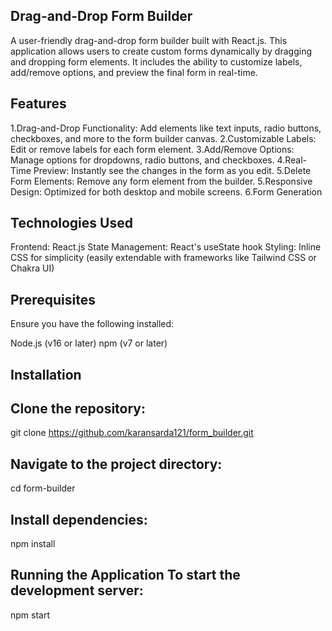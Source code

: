 ## Drag-and-Drop Form Builder

A user-friendly drag-and-drop form builder built with React.js. This application allows users to create custom forms dynamically by dragging and dropping form elements. It includes the ability to customize labels, add/remove options, and preview the final form in real-time.

## Features

1.Drag-and-Drop Functionality: Add elements like text inputs, radio buttons, checkboxes, and more to the form builder canvas.
2.Customizable Labels: Edit or remove labels for each form element.
3.Add/Remove Options: Manage options for dropdowns, radio buttons, and checkboxes.
4.Real-Time Preview: Instantly see the changes in the form as you edit.
5.Delete Form Elements: Remove any form element from the builder.
5.Responsive Design: Optimized for both desktop and mobile screens.
6.Form Generation

## Technologies Used

Frontend: React.js
State Management: React's useState hook
Styling: Inline CSS for simplicity (easily extendable with frameworks like Tailwind CSS or Chakra UI)

## Prerequisites
Ensure you have the following installed:

Node.js (v16 or later)
npm (v7 or later)

## Installation


## Clone the repository:
git clone  https://github.com/karansarda121/form_builder.git

## Navigate to the project directory:
 cd form-builder

## Install dependencies:
npm install

## Running the Application  To start the development server:
npm start


